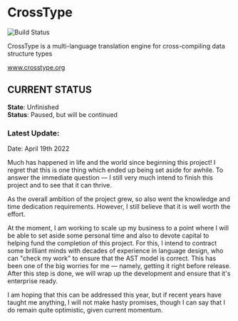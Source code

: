 # CrossType
![Build Status](https://github.com/crosstype/crosstype/workflows/Build/badge.svg)

CrossType is a multi-language translation engine for cross-compiling data structure types

www.crosstype.org

## CURRENT STATUS

**State**: Unfinished  
**Status**: Paused, but will be continued

### Latest Update:
Date: April 19th 2022

Much has happened in life and the world since beginning this project! I regret that this is one thing which ended up being set aside for awhile. To answer the immediate question — I still very much intend to finish this project and to see that it can thrive.

As the overall ambition of the project grew, so also went the knowledge and time dedication requirements. However, I still believe that it is well worth the effort.

At the moment, I am working to scale up my business to a point where I will be able to set aside some personal time and also to devote capital to helping fund the completion of this project. For this, I intend to contract some brilliant minds with decades of experience in language design, who can "check my work" to ensure that the AST model is correct. This has been one of the big worries for me — namely, getting it right before release. After this step is done, we will wrap up the development and ensure that it's enterprise ready.

I am hoping that this can be addressed this year, but if recent years have taught me anything, I will not make hasty promises, though I can say that I do remain quite optimistic, given current momentum.
